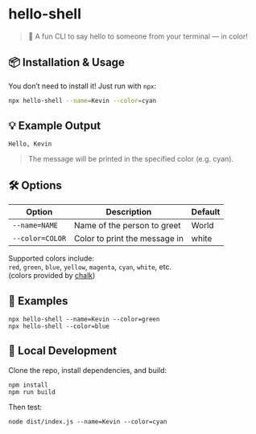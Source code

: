 # hello-shell

> 🐚 A fun CLI to say hello to someone from your terminal — in color!

## 📦 Installation & Usage

You don’t need to install it! Just run with `npx`:

```bash
npx hello-shell --name=Kevin --color=cyan
```

## 💡 Example Output

```
Hello, Kevin
```

> The message will be printed in the specified color (e.g. cyan).

## 🛠 Options

| Option          | Description                   | Default |
| --------------- | ----------------------------- | ------- |
| `--name=NAME`   | Name of the person to greet   | World   |
| `--color=COLOR` | Color to print the message in | white   |

Supported colors include:  
`red`, `green`, `blue`, `yellow`, `magenta`, `cyan`, `white`, etc.  
(colors provided by [chalk](https://github.com/chalk/chalk))

## 📙 Examples

```
npx hello-shell --name=Kevin --color=green
npx hello-shell --color=blue
```

## 🧪 Local Development

Clone the repo, install dependencies, and build:

```
npm install
npm run build
```

Then test:

```
node dist/index.js --name=Kevin --color=cyan
```
